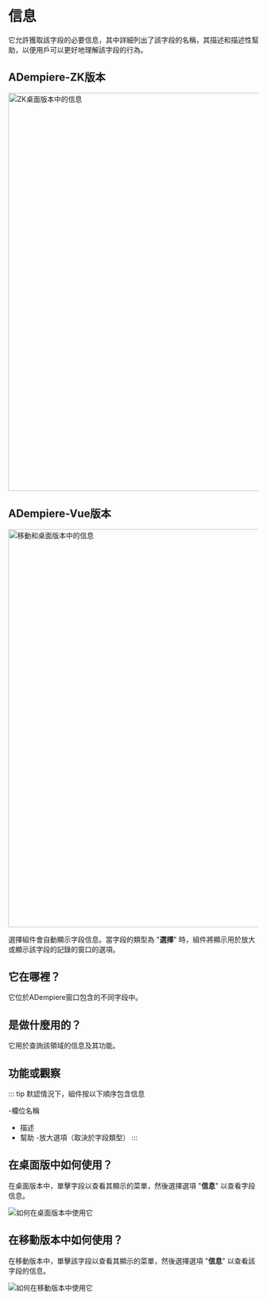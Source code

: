 # 信息

它允許獲取該字段的必要信息，其中詳細列出了該字段的名稱，其描述和描述性幫助，以便用戶可以更好地理解該字段的行為。

## ADempiere-ZK版本

<img :src="$withBase('/images/components/information/zk-desktop-version-information.png')" alt="ZK桌面版本中的信息" width="800px">

## ADempiere-Vue版本

<img :src="$withBase('/images/components/information/ui-version-information.png')" alt="移動和桌面版本中的信息" width="800px">

選擇組件會自動顯示字段信息。當字段的類型為 "**選擇**" 時，組件將顯示用於放大或顯示該字段的記錄的窗口的選項。

## 它在哪裡？

它位於ADempiere窗口包含的不同字段中。

## 是做什麼用的？

它用於查詢該領域的信息及其功能。

## 功能或觀察

::: tip
默認情況下，組件按以下順序包含信息

  -欄位名稱
  - 描述
  - 幫助
  -放大選項（取決於字段類型）
:::

## 在桌面版中如何使用？

在桌面版本中，單擊字段以查看其顯示的菜單，然後選擇選項 "**信息**" 以查看字段信息。

![如何在桌面版本中使用它]('/images/components/information/how-to-use-it-in-the-desktop-version.gif' "如何在桌面版本中使用它")

## 在移動版本中如何使用？

在移動版本中，單擊該字段以查看其顯示的菜單，然後選擇選項 "**信息**" 以查看該字段的信息。

![如何在移動版本中使用它]('/images/components/information/how-to-use-it-in-the-mobile-version.gif' "如何在移動版本中使用它")